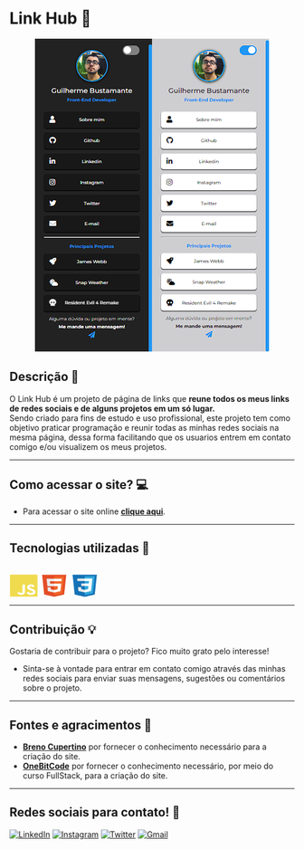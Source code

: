 # Link Hub :link:

<p align="center">
  <img src="LinkHub.png" alt="Imagem da página inicial">
</p>


## Descrição :page_with_curl:
O Link Hub é um projeto de página de links que **reune todos os meus links de redes sociais e de alguns projetos em um só lugar.**
<br> 
Sendo criado para fins de estudo e uso profissional, este projeto tem como objetivo praticar programação e reunir todas as minhas redes sociais na mesma página, dessa forma facilitando que os usuarios entrem em contato comigo e/ou visualizem os meus projetos.

***

## Como acessar o site? :computer:
- Para acessar o site online **[clique aqui](https://gui-bus.github.io/link-hub/)**.

***

## Tecnologias utilizadas :dart:
<div style="display: inline_block"><br>
  <img align="center" alt="Js" height="40" width="50" src="https://raw.githubusercontent.com/devicons/devicon/master/icons/javascript/javascript-plain.svg">
  <img align="center" alt="HTML" height="40" width="50" src="https://raw.githubusercontent.com/devicons/devicon/master/icons/html5/html5-original.svg">
  <img align="center" alt="CSS" height="40" width="50" src="https://raw.githubusercontent.com/devicons/devicon/master/icons/css3/css3-original.svg">
</div>

***

## Contribuição :bulb:
Gostaria de contribuir para o projeto? Fico muito grato pelo interesse!
- Sinta-se à vontade para entrar em contato comigo através das minhas redes sociais para enviar suas mensagens, sugestões ou comentários sobre o projeto.

***

## Fontes e agracimentos :handshake:
- **[Breno Cupertino](https://github.com/brenocuper)** por fornecer o conhecimento necessário para a criação do site. 
- **[OneBitCode](https://onebitcode.com/lp/)** por fornecer o conhecimento necessário, por meio do curso FullStack, para a criação do site.

***

## Redes sociais para contato! :speech_balloon:
[![LinkedIn](https://img.icons8.com/color/48/000000/linkedin.png)](https://www.linkedin.com/in/gui-bus/)
[![Instagram](https://img.icons8.com/fluency/48/000000/instagram-new.png)](https://www.instagram.com/guibus_dev/)
[![Twitter](https://img.icons8.com/color/48/000000/twitter--v1.png)](https://twitter.com/guibus_dev/)
[![Gmail](https://img.icons8.com/fluency/48/000000/gmail.png)](mailto:guibus.dev@gmail.com)

